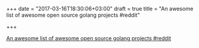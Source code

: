 +++
date = "2017-03-16T18:30:06+03:00"
draft = true
title = "An awesome list of awesome open source golang projects  #reddit"

+++

<p><a href="https://t.co/NSlFh3zxG9">An awesome list of awesome open source golang projects  #reddit</a></p>
